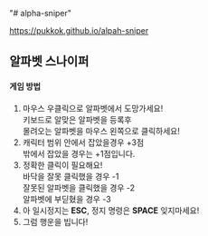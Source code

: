 "# alpha-sniper" 

https://pukkok.github.io/alpah-sniper

<div>
    <h2>알파벳 스나이퍼</h>
    <h4>게임 방법</h4>
    <ol>
        <li>마우스 우클릭으로 알파벳에서 도망가세요! <br>
            키보드로 알맞은 알파벳을 등록후 <br>
            몰려오는 알파벳을 마우스 왼쪽으로 클릭하세요!
        </li>
        <li>
            캐릭터 범위 안에서 잡았을경우 <span>+3점</span> <br>
            밖에서 잡았을 경우는 <span>+1</span>점입니다.
        </li>
        <li>
            정확한 클릭이 필요해요! <br>
            바닥을 잘못 클릭했을 경우 <span class="red">-1</span> <br>
            잘못된 알파벳을 클릭했을 경우 <span class="red">-2</span> <br>
            알파벳에 부딛혔을 경우 <span class="red">-3</span>
        </li>
        <li>
            아 일시정지는 <strong>ESC</strong>, 정지 명령은 <strong>SPACE</strong> 잊지마세요!
        </li>
        <li>
            그럼 행운을 빕니다!
        </li>
    </ul>
</div>
